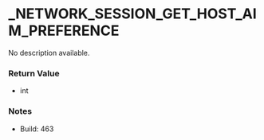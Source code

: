 # _NETWORK_SESSION_GET_HOST_AIM_PREFERENCE

No description available.

### Return Value
* int

### Notes
* Build: 463

